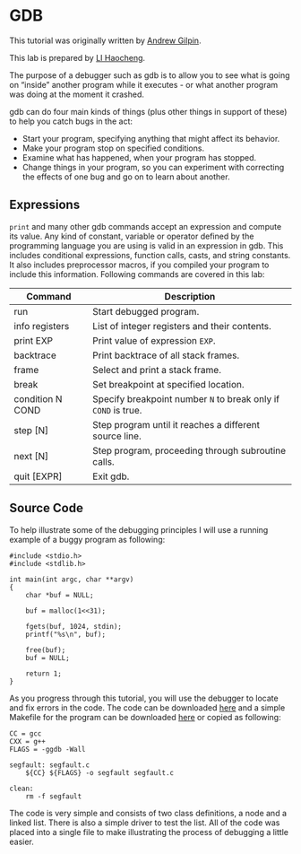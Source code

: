 # GDB
This tutorial was originally written by [Andrew Gilpin](http://www.cs.cmu.edu/~gilpin/).

This lab is prepared by [LI Haocheng](https://rholais.github.io/csci3150/gdb/).

The purpose of a debugger such as gdb is to allow you to see what is going on “inside” another program while it executes - or what another program was doing at the moment it crashed.

gdb can do four main kinds of things (plus other things in support of these) to help you catch bugs in the act:

* Start your program, specifying anything that might affect its behavior.
* Make your program stop on specified conditions.
* Examine what has happened, when your program has stopped.
* Change things in your program, so you can experiment with correcting the effects of one bug and go on to learn about another.

##  Expressions
`print` and many other gdb commands accept an expression and compute its value. Any kind of constant, variable or operator defined by the programming language you are using is valid in an expression in gdb. This includes conditional expressions, function calls, casts, and string constants. It also includes preprocessor macros, if you compiled your program to include this information. Following commands are covered in this lab:

|Command|Description|
|--------|-------------|
|run|Start debugged program.|
|info registers|List of integer registers and their contents.|
|print EXP|Print value of expression `EXP`.|
|backtrace|Print backtrace of all stack frames.|
|frame|Select and print a stack frame.|
|break|Set breakpoint at specified location.|
|condition N COND|Specify breakpoint number `N` to break only if `COND` is true.|
|step [N]|Step program until it reaches a different source line.|
|next [N]|Step program, proceeding through subroutine calls.|
|quit [EXPR]|Exit gdb.|

##  Source Code
To help illustrate some of the debugging principles I will use a running example of a buggy program as following:

    #include <stdio.h>
    #include <stdlib.h>

    int main(int argc, char **argv)
    {
        char *buf = NULL;

        buf = malloc(1<<31);

        fgets(buf, 1024, stdin);
        printf("%s\n", buf);

        free(buf);
        buf = NULL;

        return 1;
    }

As you progress through this tutorial, you will use the debugger to locate and fix errors in the code. The code can be downloaded [here](src/segfault.c) and a simple Makefile for the program can be downloaded [here](src/Makefile) or copied as following:

    CC = gcc
    CXX = g++
    FLAGS = -ggdb -Wall

    segfault: segfault.c
	    ${CC} ${FLAGS} -o segfault segfault.c

    clean:
	    rm -f segfault

The code is very simple and consists of two class definitions, a node and a linked list. There is also a simple driver to test the list. All of the code was placed into a single file to make illustrating the process of debugging a little easier.
